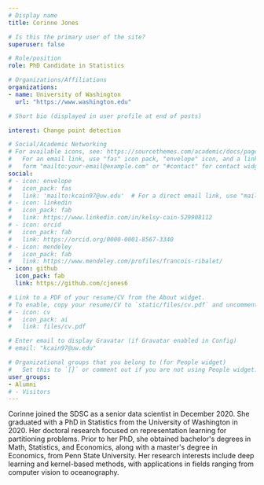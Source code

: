 ```yaml
---
# Display name
title: Corinne Jones

# Is this the primary user of the site?
superuser: false

# Role/position
role: PhD Candidate in Statistics

# Organizations/Affiliations
organizations:
- name: University of Washington
  url: "https://www.washington.edu"

# Short bio (displayed in user profile at end of posts)

interest: Change point detection

# Social/Academic Networking
# For available icons, see: https://sourcethemes.com/academic/docs/page-builder/#icons
#   For an email link, use "fas" icon pack, "envelope" icon, and a link in the
#   form "mailto:your-email@example.com" or "#contact" for contact widget.
social:
# - icon: envelope
#   icon_pack: fas
#   link: 'mailto:kcain97@uw.edu'  # For a direct email link, use "mailto:test@example.org".
# - icon: linkedin
#   icon_pack: fab
#   link: https://www.linkedin.com/in/kelsy-cain-529908112
# - icon: orcid
#   icon_pack: fab
#   link: https://orcid.org/0000-0001-8567-3340
# - icon: mendeley
#   icon_pack: fab
#   link: https://www.mendeley.com/profiles/francois-ribalet/  
- icon: github
  icon_pack: fab
  link: https://github.com/cjones6 

# Link to a PDF of your resume/CV from the About widget.
# To enable, copy your resume/CV to `static/files/cv.pdf` and uncomment the lines below.
# - icon: cv
#   icon_pack: ai
#   link: files/cv.pdf

# Enter email to display Gravatar (if Gravatar enabled in Config)
# email: "kcain97@uw.edu"

# Organizational groups that you belong to (for People widget)
#   Set this to `[]` or comment out if you are not using People widget.
user_groups:
- Alumni
# - Visitors
---
```

Corinne joined the SDSC as a senior data scientist in December 2020. She graduated with a PhD in Statistics from the University of Washington in 2020. Her doctoral research focused on representation learning for partitioning problems. Prior to her PhD, she obtained bachelor's degrees in Math, Statistics, and Economics, along with a master's degree in Economics, from Penn State University. Her research interests include deep learning and kernel-based methods, with applications in fields ranging from computer vision to oceanography.
